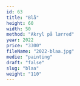 ```yaml
---
id: 63
title: "Blå"
height: 60
width: 50
method: "Akryl på lærred"
year: 2022
price: "3300"
fileName: "2022-blaa.jpg"
medie: "painting"
draft: "false"
slug: "blaa"
weight: "110"
---
```

